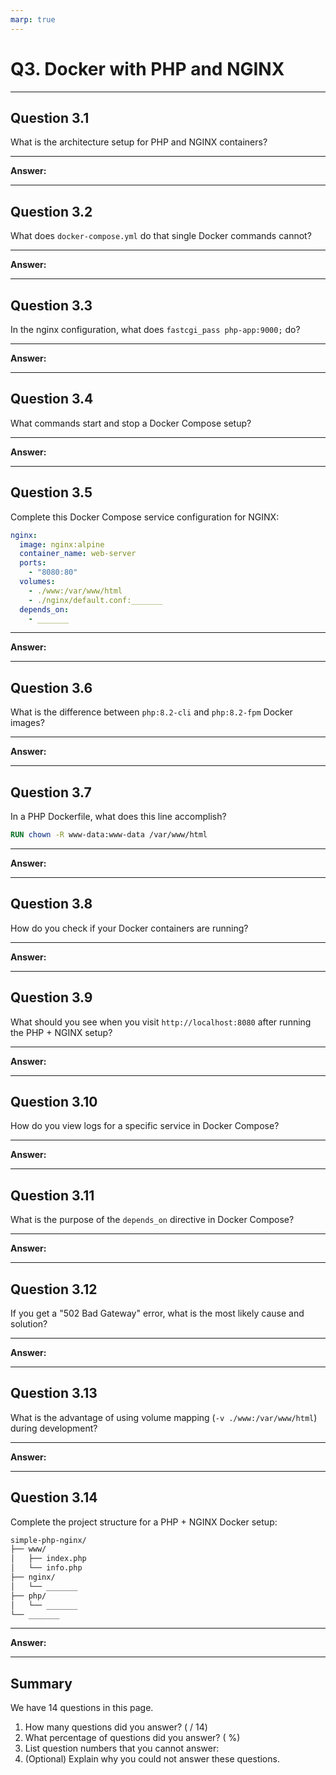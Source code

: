 ```yaml
---
marp: true
---
```


# Q3. Docker with PHP and NGINX

---

## Question 3.1

What is the architecture setup for PHP and NGINX containers?

---

**Answer:**



---

## Question 3.2

What does `docker-compose.yml` do that single Docker commands cannot?

---

**Answer:**



---

## Question 3.3

In the nginx configuration, what does `fastcgi_pass php-app:9000;` do?

---

**Answer:**



---

## Question 3.4

What commands start and stop a Docker Compose setup?

---

**Answer:**



---

## Question 3.5

Complete this Docker Compose service configuration for NGINX:

```yaml
nginx:
  image: nginx:alpine
  container_name: web-server
  ports:
    - "8080:80"
  volumes:
    - ./www:/var/www/html
    - ./nginx/default.conf:_______
  depends_on:
    - _______
```

---

**Answer:**



---

## Question 3.6

What is the difference between `php:8.2-cli` and `php:8.2-fpm` Docker images?

---

**Answer:**



---

## Question 3.7

In a PHP Dockerfile, what does this line accomplish?

```dockerfile
RUN chown -R www-data:www-data /var/www/html
```

---

**Answer:**



---

## Question 3.8

How do you check if your Docker containers are running?

---

**Answer:**



---

## Question 3.9

What should you see when you visit `http://localhost:8080` after running the PHP + NGINX setup?

---

**Answer:**



---

## Question 3.10

How do you view logs for a specific service in Docker Compose?

---

**Answer:**



---

## Question 3.11

What is the purpose of the `depends_on` directive in Docker Compose?

---

**Answer:**



---

## Question 3.12

If you get a "502 Bad Gateway" error, what is the most likely cause and solution?

---

**Answer:**



---

## Question 3.13

What is the advantage of using volume mapping (`-v ./www:/var/www/html`) during development?

---

**Answer:**



---

## Question 3.14

Complete the project structure for a PHP + NGINX Docker setup:

```txt
simple-php-nginx/
├── www/
│   ├── index.php
│   └── info.php
├── nginx/
│   └── _______
├── php/
│   └── _______
└── _______
```

---

**Answer:**



---

## Summary

We have 14 questions in this page.

1. How many questions did you answer? ( / 14)
2. What percentage of questions did you answer? (  %)
3. List question numbers that you cannot answer:
4. (Optional) Explain why you could not answer these questions.

